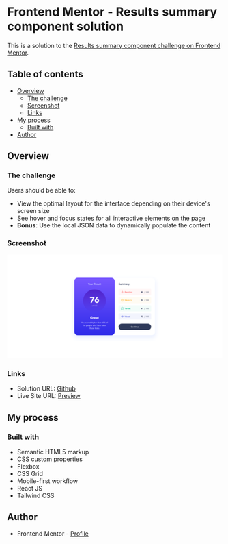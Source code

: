 # Frontend Mentor - Results summary component solution

This is a solution to the [Results summary component challenge on Frontend Mentor](https://www.frontendmentor.io/challenges/results-summary-component-CE_K6s0maV).

## Table of contents

- [Overview](#overview)
  - [The challenge](#the-challenge)
  - [Screenshot](#screenshot)
  - [Links](#links)
- [My process](#my-process)
  - [Built with](#built-with)
- [Author](#author)

## Overview

### The challenge

Users should be able to:

- View the optimal layout for the interface depending on their device's screen size
- See hover and focus states for all interactive elements on the page
- **Bonus**: Use the local JSON data to dynamically populate the content

### Screenshot

![Alt text](image.png)

### Links

- Solution URL: [Github](https://github.com/username017/fm-result-summary-component)
- Live Site URL: [Preview](https://fm-result-summary-04.netlify.app/)

## My process

### Built with

- Semantic HTML5 markup
- CSS custom properties
- Flexbox
- CSS Grid
- Mobile-first workflow
- React JS
- Tailwind CSS

## Author

- Frontend Mentor - [Profile](https://www.frontendmentor.io/profile/username017)
